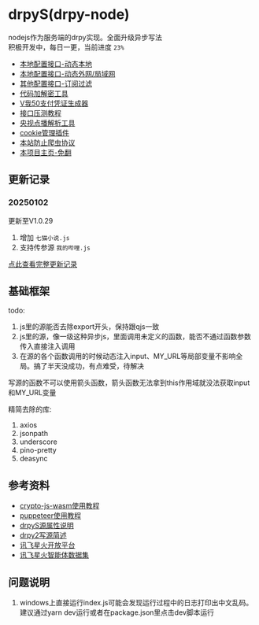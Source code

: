 # drpyS(drpy-node)

nodejs作为服务端的drpy实现。全面升级异步写法  
积极开发中，每日一更，当前进度 `23%`

* [本地配置接口-动态本地](/config?pwd=)
* [本地配置接口-动态外网/局域网](/config/1?pwd=)
* [其他配置接口-订阅过滤](/docs/sub.md)
* [代码加解密工具](/admin/encoder)
* [V我50支付凭证生成器](/authcoder?len=10&number=1)
* [接口压测教程](/docs/httpTest.md)
* [央视点播解析工具](/proxy/央视大全[官]/index.html)
* [cookie管理插件](/apps/cookie-butler/index.html)
* [本站防止爬虫协议](/robots.txt)
* [本项目主页-免翻](https://git-proxy.playdreamer.cn/hjdhnx/drpy-node)

## 更新记录

### 20250102

更新至V1.0.29

1. 增加 `七猫小说.js`
1. 支持传参源 `我的哔哩.js`

[点此查看完整更新记录](docs/updateRecord.md)

## 基础框架

todo:

1. js里的源能否去除export开头，保持跟qjs一致
2. js里的源，像一级这种异步js，里面调用未定义的函数，能否不通过函数参数传入直接注入调用
3. 在源的各个函数调用的时候动态注入input、MY_URL等局部变量不影响全局。搞了半天没成功，有点难受，待解决

写源的函数不可以使用箭头函数，箭头函数无法拿到this作用域就没法获取input和MY_URL变量

精简去除的库:

1. axios
2. jsonpath
3. underscore
4. pino-pretty
5. deasync

## 参考资料

* [crypto-js-wasm使用教程](docs/crypto-js-wasm/readme-CN.md)
* [puppeteer使用教程](docs/pupInstall.md)
* [drpyS源属性说明](docs/ruleAttr.md)
* [drpy2写源简述](docs/ruleDesc.md)
* [讯飞星火开放平台](https://console.xfyun.cn/services/bm4)
* [讯飞星火智能体数据集](https://xinghuo.xfyun.cn/botcenter/private-dataset)

## 问题说明

1. windows上直接运行index.js可能会发现运行过程中的日志打印出中文乱码。建议通过yarn dev运行或者在package.json里点击dev脚本运行
